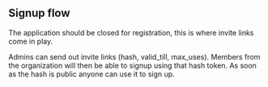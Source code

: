 ## Signup flow
The application should be closed for registration, this is where invite links come in play.

Admins can send out invite links (hash, valid_till, max_uses).
Members from the organization will then be able to signup using that hash token.
As soon as the hash is public anyone can use it to sign up.